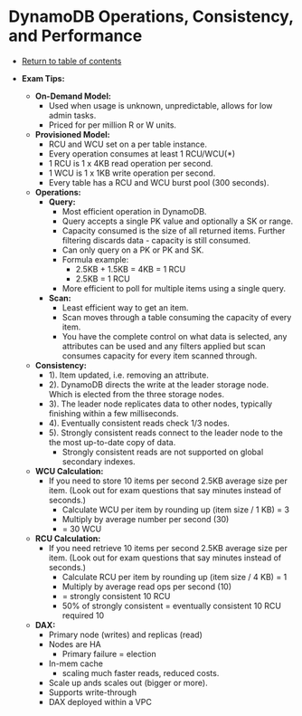 # DynamoDB Operations, Consistency, and Performance

* [Return to table of contents](../../../README.md)

* **Exam Tips:**
  * **On-Demand Model:**
    * Used when usage is unknown, unpredictable, allows for low admin tasks.
    * Priced for per million R or W units.
  * **Provisioned Model:**
    * RCU and WCU set on a per table instance.
    * Every operation consumes at least 1 RCU/WCU(*)
    * 1 RCU is 1 x 4KB read operation per second.
    * 1 WCU is 1 x 1KB write operation per second.
    * Every table has a RCU and WCU burst pool (300 seconds).
  * **Operations:**
    * **Query:**
      * Most efficient operation in DynamoDB.
      * Query accepts a single PK value and optionally a SK or range.
      * Capacity consumed is the size of all returned items. Further filtering discards data - capacity is still consumed.
      * Can only query on a PK or PK and SK.
      * Formula example:
        * 2.5KB + 1.5KB = 4KB = 1 RCU
        * 2.5KB = 1 RCU
      * More efficient to poll for multiple items using a single query.
    * **Scan:**
      * Least efficient way to get an item.
      * Scan moves through a table consuming the capacity of every item.
      * You have the complete control on what data is selected, any attributes can be used and any filters applied but scan consumes capacity for every item scanned through.
  * **Consistency:**
    * 1). Item updated, i.e. removing an attribute.
    * 2). DynamoDB directs the write at the leader storage node. Which is elected from the three storage nodes.
    * 3). The leader node replicates data to other nodes, typically finishing within a few milliseconds.
    * 4). Eventually consistent reads check 1/3 nodes.
    * 5). Strongly consistent reads connect to the leader node to the the most up-to-date copy of data.
      * Strongly consistent reads are not supported on global secondary indexes.
  * **WCU Calculation:**
    * If you need to store 10 items per second 2.5KB average size per item. (Look out for exam questions that say minutes instead of seconds.)
      * Calculate WCU per item by rounding up (item size / 1 KB) = 3
      * Multiply by average number per second (30)
      * = 30 WCU
  * **RCU Calculation:**
    * If you need retrieve 10 items per second 2.5KB average size per item. (Look out for exam questions that say minutes instead of seconds.)
      * Calculate RCU per item by rounding up (item size / 4 KB) = 1
      * Multiply by average read ops per second (10)
      * = strongly consistent 10 RCU
      * 50% of strongly consistent = eventually consistent 10 RCU required 10
  * **DAX:**
    * Primary node (writes) and replicas (read)
    * Nodes are HA
      * Primary failure = election
    * In-mem cache
      * scaling much faster reads, reduced costs.
    * Scale up ands scales out (bigger or more).
    * Supports write-through
    * DAX deployed within a VPC
